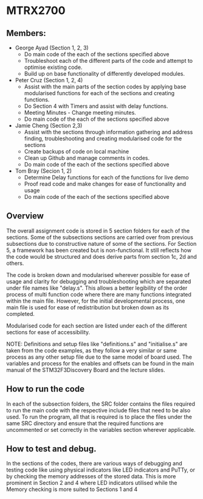# MTRX2700

## Members:

- George Ayad (Section 1, 2, 3)
    - Do main code of the each of the sections specified above
    - Troubleshoot each of the different parts of the code and attempt to optimise existing code.
    - Build up on base functionality of differently developed modules.  
- Peter Cruz (Section 1, 2, 4)
    - Assist with the main parts of the section codes by applying base modularised functions for each of the sections and creating functions.
    - Do Section 4 with Timers and assist with delay functions.
    - Meeting Minutes - Change meeting minutes.
    - Do main code of the each of the sections specified above
- Jamie Cheng (Section 2,3)
    - Assist with the sections through information gathering and address finding, troubleshooting and creating modularised code for the sections
    - Create backups of code on local machine
    - Clean up Github and manage comments in codes.
    - Do main code of the each of the sections specified above 
- Tom Bray (Secion 1, 2)
    - Determine Delay functions for each of the functions for live demo
    - Proof read code and make changes for ease of functionality and usage
    - Do main code of the each of the sections specified above

## Overview

The overall assignment code is stored in 5 section folders for each of the sections. Some of the subsections sections are carried over from previous subsections due to constructive nature of some of the sections. For Section 5, a framework has been created but is non-functional. It still reflects how the code would be structured and does derive parts from section 1c, 2d and others. 

The code is broken down and modularised wherever possible for ease of usage and clarity for debugging and troubleshooting which are separated under file names like "delay.s". This allows a better legibility of the order process of multi function code where there are many functions integrated within the main file. However, for the initial developmental process, one main file is used for ease of redistribution but broken down as its completed. 

Modularised code for each section are listed under each of the different sections for ease of accessibility. 

NOTE: Definitions and setup files like "definitions.s" and "initialise.s" are taken from the code examples, as they follow a very similar or same process as any other setup file due to the same model of board used. The variables and process for the enables and offsets can be found in the main manual of the STM32F3Discovery Board and the lecture slides. 

## How to run the code

In each of the subsection folders, the SRC folder contains the files required to run the main code with the respective include files that need to be also used. To run the program, all that is required is to place the files under the same SRC directory and ensure that the required functions are uncommented or set correctly in the variables section wherever applicable. 

## How to test and debug.

In the sections of the codes, there are various ways of debugging and testing code like using physical indicators like LED indicators and PuTTy, or by checking the memory addresses of the stored data. This is more prominent in Section 2 and 4 where LED indicators utilised while the Memory checking is more suited to Sections 1 and 4
